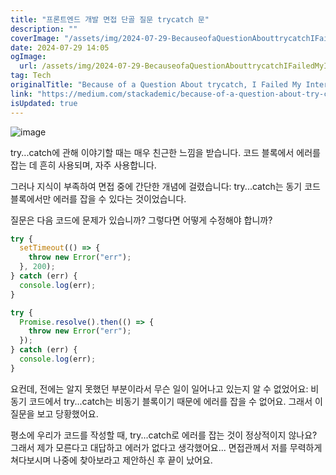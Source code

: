 ```yaml
---
title: "프론트엔드 개발 면접 단골 질문 trycatch 문"
description: ""
coverImage: "/assets/img/2024-07-29-BecauseofaQuestionAbouttrycatchIFailedMyInterview_0.png"
date: 2024-07-29 14:05
ogImage:
  url: /assets/img/2024-07-29-BecauseofaQuestionAbouttrycatchIFailedMyInterview_0.png
tag: Tech
originalTitle: "Because of a Question About trycatch, I Failed My Interview"
link: "https://medium.com/stackademic/because-of-a-question-about-try-catch-i-failed-my-interview-2cea0225820c"
isUpdated: true
---
```


![image](/assets/img/2024-07-29-BecauseofaQuestionAbouttrycatchIFailedMyInterview_0.png)

try...catch에 관해 이야기할 때는 매우 친근한 느낌을 받습니다. 코드 블록에서 에러를 잡는 데 흔히 사용되며, 자주 사용합니다.

그러나 지식이 부족하여 면접 중에 간단한 개념에 걸렸습니다: try...catch는 동기 코드 블록에서만 에러를 잡을 수 있다는 것이었습니다.

질문은 다음 코드에 문제가 있습니까? 그렇다면 어떻게 수정해야 합니까?

<div class="content-ad"></div>

```js
try {
  setTimeout(() => {
    throw new Error("err");
  }, 200);
} catch (err) {
  console.log(err);
}

try {
  Promise.resolve().then(() => {
    throw new Error("err");
  });
} catch (err) {
  console.log(err);
}
```

요컨데, 전에는 알지 못했던 부분이라서 무슨 일이 일어나고 있는지 알 수 없었어요: 비동기 코드에서 try...catch는 비동기 블록이기 때문에 에러를 잡을 수 없어요. 그래서 이 질문을 보고 당황했어요.

평소에 우리가 코드를 작성할 때, try...catch로 에러를 잡는 것이 정상적이지 않나요? 그래서 제가 모른다고 대답하고 에러가 없다고 생각했어요... 면접관께서 저를 무력하게 쳐다보시며 나중에 찾아보라고 제안하신 후 끝이 났어요.
